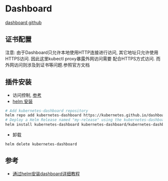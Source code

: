 # Dashboard

[dashboard github](https://github.com/kubernetes/dashboard)

## 证书配置
注意: 由于Dashboard只允许本地使用HTTP连接进行访问, 其它地址只允许使用HTTPS访问. 因此这里kubectl proxy暴露外网访问需要 配合HTTPS方式访问. 
而外网访问则涉及到证书等问题.参照官方文档

## 插件安装
- 访问控制, [参考](https://github.com/kubernetes/dashboard/blob/master/docs/user/access-control/README.md)
- [helm 安装](https://artifacthub.io/packages/helm/k8s-dashboard/kubernetes-dashboard)
```bash
# Add kubernetes-dashboard repository
helm repo add kubernetes-dashboard https://kubernetes.github.io/dashboard/
# Deploy a Helm Release named "my-release" using the kubernetes-dashboard chart
helm install kubernetes-dashboard kubernetes-dashboard/kubernetes-dashboard
```
- 卸载
```
helm delete kubernetes-dashboard
```

## 参考
- [通过helm安装dashboard详细教程](https://www.cnblogs.com/baoshu/p/13326480.html#head2)